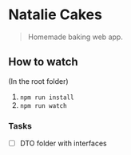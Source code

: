 # Natalie Cakes

> Homemade baking web app.

## How to watch

(In the root folder)

1. `npm run install`
2. `npm run watch`

### Tasks

- [ ] DTO folder with interfaces
